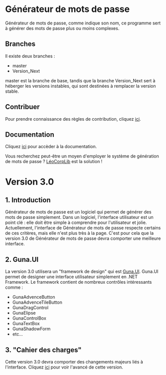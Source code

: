 # Générateur de mots de passe
Générateur de mots de passe, comme indique son nom, ce programme sert à générer des mots de passe plus ou moins complexes.
## Branches
Il existe deux branches :
* master
* Version_Next

master est la branche de base, tandis que la branche Version_Next sert à héberger les versions instables, qui sont destinées à remplacer la version stable.

## Contribuer
Pour prendre connaissance des règles de contribution, cliquez [ici](https://github.com/Leo-Corporation/Generateur-de-mots-de-passe/blob/master/CONTRIBUTING.md).

## Documentation
Cliquez [ici](https://github.com/Leo-Corporation/Generateur-de-mots-de-passe/wiki) pour accèder à la documentation.

Vous recherchez peut-être un moyen d'employer le système de génération de mots de passe ? [LéoCorpLib](https://github.com/Leo-Corporation/LeoCorpLibrary) est la solution !

# Version 3.0
## 1. Introduction
Générateur de mots de passe est un logiciel qui permet de générer des mots de passe simplement.
Dans un logiciel, l'interface utilisateur est un point clé : elle doit être simple à comprendre pour l'utilisateur et jolie.
Actuellement, l'interface de Générateur de mots de passe respecte certains de ces critères, mais elle n'est plus très à la page.
C'est pour cela que la version 3.0 de Générateur de mots de passe devra comporter une meilleure interface.
## 2. Guna.UI
La version 3.0 utilisera un "framework de design" qui est [Guna.UI](https://github.com/sobatdata/Guna.UI-Framework-Lib).
Guna.UI permet de designer une interface utilisateur simplement en .NET Framework.
Le framework contient de nombreux contrôles intéressants comme : 
- GunaAdvenceButton
- GunaAdvenceTileButton
- GunaDragControl
- GunaElipse
- GunaControlBox
- GunaTextBox
- GunaShadowForm
- etc...
## 3. "Cahier des charges"
Cette version 3.0 devra comporter des changements majeurs liés à l'interface.
Cliquez [ici](https://github.com/Leo-Corporation/Generateur-de-mots-de-passe/projects/3) pour voir l'avancé de cette version.
